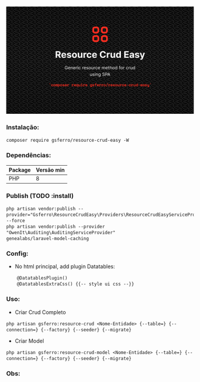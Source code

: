 ![Logo](logo.png)

### Instalação:

```composer 
composer require gsferro/resource-crud-easy -W
```

### Dependências:

Package | Versão min
--------|-----------
PHP | 8

### Publish (TODO :install)
```composer 
php artisan vendor:publish --provider="Gsferro\ResourceCrudEasy\Providers\ResourceCrudEasyServiceProvider" --force
php artisan vendor:publish --provider "OwenIt\Auditing\AuditingServiceProvider"
genealabs/laravel-model-caching
```
### Config:

- No html principal, add plugin Datatables:
```text
    @DatatablesPlugin()
    @DatatablesExtraCss() {{-- style ui css --}}
```

### Uso:

- Criar Crud Completo
```text 
php artisan gsferro:resource-crud <Nome-Entidade> {--table=} {--connection=} {--factory} {--seeder} {--migrate}
```

- Criar Model
```text 
php artisan gsferro:resource-crud-model <Nome-Entidade> {--table=} {--connection=} {--factory} {--seeder} {--migrate}
```

### Obs:

###